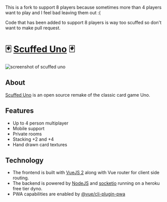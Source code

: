 This is a fork to support 8 players because sometimes more than 4 players want to play and I feel bad leaving them out :(

Code that has been added to support 8 players is way too scuffed so don't want to make pull request.

# 🃏 [Scuffed Uno](https://scuffeduno.online) 🃏

![screenshot of scuffed uno](https://raw.githubusercontent.com/freddie-nelson/uno/main/screenshot.png)

## About

[Scuffed Uno](https://scuffeduno.online) is an open source remake of the classic card game Uno.

## Features

- Up to 4 person multiplayer
- Mobile support
- Private rooms
- Stacking +2 and +4
- Hand drawn card textures

## Technology

- The frontend is built with [VueJS 2](https://vuejs.org/) along with Vue router for client side routing. 
- The backend is powered by [NodeJS](https://nodejs.org/en/) and [socketio](https://socket.io/) running on a heroku free tier dyno.  
- PWA capabilities are enabled by [@vue/cli-plugin-pwa](https://cli.vuejs.org/core-plugins/pwa.html)
